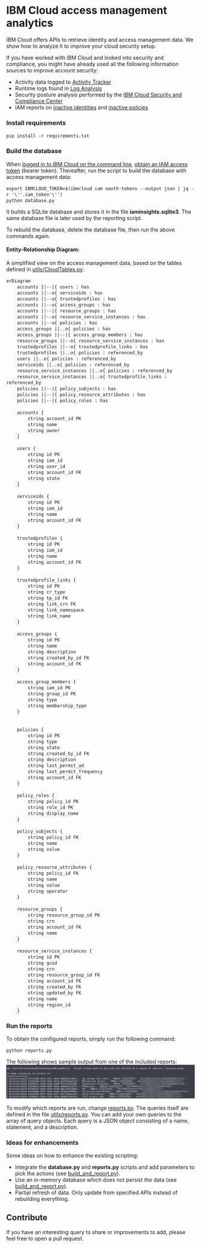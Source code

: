 # IBM Cloud access management analytics

IBM Cloud offers APIs to retrieve identity and access management data. We show how to analyze it to improve your cloud security setup.

If you have worked with IBM Cloud and looked into security and compliance, you might have already used all the following information sources to improve account security:
- Activity data logged to [Activity Tracker](https://cloud.ibm.com/observe/activitytracker)
- Runtime logs found in [Log Analysis](https://cloud.ibm.com/observe/logging)
- Security posture analysis performed by the [IBM Cloud Security and Compliance Center](https://cloud.ibm.com/security-compliance/compliance-posture)
- IAM reports on [inactive identities](https://cloud.ibm.com/iam/inactive-identities) and [inactive policies](https://cloud.ibm.com/iam/inactive-policies)


### Install requirements

```
pip install -r requirements.txt
```

### Build the database

When [logged in to IBM Cloud on the command line](https://cloud.ibm.com/docs/cli?topic=cli-ibmcloud_cli#ibmcloud_login), [obtain an IAM access token](https://cloud.ibm.com/docs/cli?topic=cli-ibmcloud_commands_iam#ibmcloud_iam_oauth_tokens) (bearer token). Thereafter, run the script to build the database with access management data:

```
export IBMCLOUD_TOKEN=$(ibmcloud iam oauth-tokens --output json | jq -r '\''.iam_token'\'')
python database.py
```

It builds a SQLite database and stores it in the file **iaminsights.sqlite3**. The same database file is later used by the reporting script.

To rebuild the database, delete the database file, then run the above commands again.

#### Entity-Relationship Diagram:
A simplified view on the access management data, based on the tables defined in [utils/CloudTables.py](utils/CloudTables.py):

```mermaid
erDiagram
    accounts }|--|{ users : has
    accounts ||--o{ serviceids : has
    accounts ||--o{ trustedprofiles : has
    accounts ||--o{ access_groups : has
    accounts ||--|{ resource_groups : has
    accounts ||--o{ resource_service_instances : has
    accounts ||--o{ policies : has
    access_groups ||..o{ policies : has
    access_groups ||--|{ access_group_members : has
    resource_groups ||--o{ resource_service_instances : has
    trustedprofiles ||--o{ trustedprofile_links : has
    trustedprofiles ||..o{ policies : referenced_by
    users ||..o{ policies : referenced_by
    serviceids ||..o{ policies : referenced_by
    resource_service_instances ||..o{ policies : referenced_by
    resource_service_instances ||..o{ trustedprofile_links : referenced_by
    policies ||--|{ policy_subjects : has
    policies ||--|{ policy_resource_attributes : has
    policies ||--|{ policy_roles : has

    accounts {
        string account_id PK
        string name
        string owner
    }

    users {
        string id PK
        string iam_id
        string user_id
        string account_id FK
        string state
    }

    serviceids {
        string id PK
        string iam_id
        string name
        string account_id FK
    }

    trustedprofiles {
        string id PK
        string iam_id
        string name
        string account_id FK
    }

    trustedprofile_links {
        string id PK
        string cr_type
        string tp_id FK
        string link_crn FK
        string link_namespace
        string link_name
    }

    access_groups {
        string id PK
        string name
        string description
        string created_by_id FK
        string account_id FK
    }

    access_group_members {
        string iam_id PK
        string group_id PK
        string type
        string membership_type
    }


    policies {
        string id PK
        string type
        string state
        string created_by_id FK
        string description
        string last_permit_ad
        string last_permit_frequency
        string account_id FK
    }

    policy_roles {
        string policy_id PK
        string role_id PK
        string display_name
    }

    policy_subjects {
        string policy_id FK
        string name
        string value
    }

    policy_resource_attributes {
        string policy_id FK
        string name
        string value        
        string operator
    }

    resource_groups {
        string resource_group_id PK
        string crn
        string account_id FK
        string name
    }

    resource_service_instances {
        string id PK
        string guid
        string crn
        string resource_group_id FK
        string account_id FK
        string created_by FK
        string updated_by FK
        string name
        string region_id
    }
```


### Run the reports
To obtain the configured reports, simply run the following command:

```
python reports.py
```

The following shows sample output from one of the included reports:
![sample report](sample_report.png)

To modify which reports are run, change [reports.py](reports.py). The queries itself are defined in the file [utils/reports.py](utils/reports.py). You can add your own queries to the array of query objects. Each query is a JSON object consisting of a name, statement, and a description.

### Ideas for enhancements
Some ideas on how to enhance the existing scripting:
- Integrate the **database.py** and **reports.py** scripts and add parameters to pick the actions (see [build_and_report.py](build_and_report.py)).
- Use an in-memory database which does not persist the data (see [build_and_report.py](build_and_report.py)).
- Partial refresh of data. Only update from specified APIs instead of rebuilding everything.

## Contribute
If you have an interesting query to share or improvements to add, please feel free to open a pull request. 